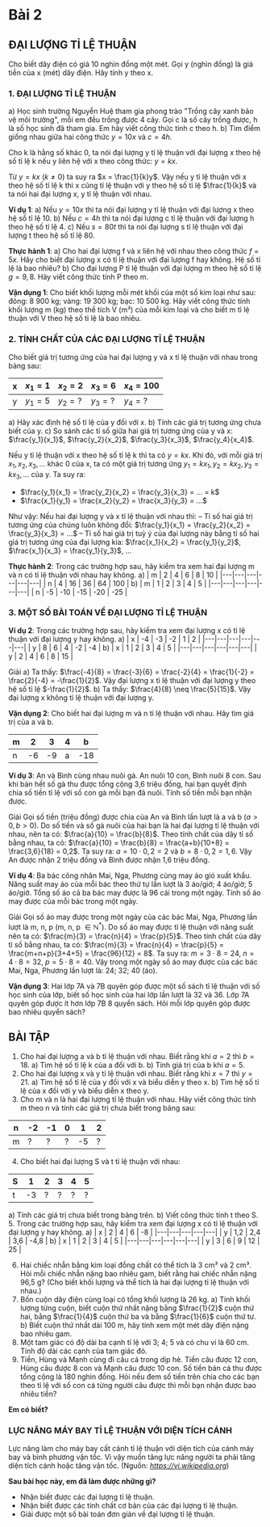 # Bài 2
## ĐẠI LƯỢNG TỈ LỆ THUẬN

Cho biết dây điện có giá 10 nghìn đồng một mét. Gọi y (nghìn đồng) là giá tiền của x (mét) dây điện. Hãy tính y theo x.

### 1. ĐẠI LƯỢNG TỈ LỆ THUẬN

a) Học sinh trường Nguyễn Huệ tham gia phong trào "Trồng cây xanh bảo vệ môi trường", mỗi em đều trồng được 4 cây. Gọi c là số cây trồng được, h là số học sinh đã tham gia. Em hãy viết công thức tính c theo h.
b) Tìm điểm giống nhau giữa hai công thức $y = 10x$ và $c = 4h$.

Cho k là hằng số khác 0, ta nói đại lượng y tỉ lệ thuận với đại lượng x theo hệ số tỉ lệ k nếu y liên hệ với x theo công thức: $y = kx$.

Từ $y = kx$ ($k \neq 0$) ta suy ra $x = \frac{1}{k}y$. Vậy nếu y tỉ lệ thuận với x theo hệ số tỉ lệ k thì x cũng tỉ lệ thuận với y theo hệ số tỉ lệ $\frac{1}{k}$ và ta nói hai đại lượng x, y tỉ lệ thuận với nhau.

**Ví dụ 1**:
a) Nếu $y = 10x$ thì ta nói đại lượng y tỉ lệ thuận với đại lượng x theo hệ số tỉ lệ 10.
b) Nếu $c = 4h$ thì ta nói đại lượng c tỉ lệ thuận với đại lượng h theo hệ số tỉ lệ 4.
c) Nếu $s = 80t$ thì ta nói đại lượng s tỉ lệ thuận với đại lượng t theo hệ số tỉ lệ 80.

**Thực hành 1**:
a) Cho hai đại lượng f và x liên hệ với nhau theo công thức $f = 5x$. Hãy cho biết đại lượng x có tỉ lệ thuận với đại lượng f hay không. Hệ số tỉ lệ là bao nhiêu?
b) Cho đại lượng P tỉ lệ thuận với đại lượng m theo hệ số tỉ lệ $g = 9,8$. Hãy viết công thức tính P theo m.

**Vận dụng 1**: Cho biết khối lượng mỗi mét khối của một số kim loại như sau:
đông: 8 900 kg; vàng: 19 300 kg; bạc: 10 500 kg.
Hãy viết công thức tính khối lượng m (kg) theo thể tích V (m³) của mỗi kim loại và cho biết m tỉ lệ thuận với V theo hệ số tỉ lệ là bao nhiêu.

### 2. TÍNH CHẤT CỦA CÁC ĐẠI LƯỢNG TỈ LỆ THUẬN

Cho biết giá trị tương ứng của hai đại lượng y và x tỉ lệ thuận với nhau trong bảng sau:

| x | $x_1=1$ | $x_2=2$ | $x_3=6$ | $x_4=100$ |
|---|---|---|---|---|
| y | $y_1=5$ | $y_2=?$ | $y_3=?$ | $y_4=?$ |

a) Hãy xác định hệ số tỉ lệ của y đối với x.
b) Tính các giá trị tương ứng chưa biết của y.
c) So sánh các tỉ số giữa hai giá trị tương ứng của y và x:
   $\frac{y_1}{x_1}$, $\frac{y_2}{x_2}$, $\frac{y_3}{x_3}$, $\frac{y_4}{x_4}$.

Nếu y tỉ lệ thuận với x theo hệ số tỉ lệ k thì ta có $y = kx$. Khi đó, với mỗi giá trị $x_1, x_2, x_3, ...$ khác 0 của x, ta có một giá trị tương ứng $y_1=kx_1, y_2=kx_2, y_3=kx_3, ...$ của y.
Ta suy ra:
- $\frac{y_1}{x_1} = \frac{y_2}{x_2} = \frac{y_3}{x_3} = ... = k$
- $\frac{x_1}{y_1} = \frac{x_2}{y_2} = \frac{x_3}{y_3} = ...$

Như vậy:
Nếu hai đại lượng y và x tỉ lệ thuận với nhau thì:
– Tỉ số hai giá trị tương ứng của chúng luôn không đổi:
   $\frac{y_1}{x_1} = \frac{y_2}{x_2} = \frac{y_3}{x_3} = ...$
– Tỉ số hai giá trị tuỳ ý của đại lượng này bằng tỉ số hai giá trị tương ứng của đại lượng kia:
   $\frac{x_1}{x_2} = \frac{y_1}{y_2}$, $\frac{x_1}{x_3} = \frac{y_1}{y_3}$, ...

**Thực hành 2**: Trong các trường hợp sau, hãy kiểm tra xem hai đại lượng m và n có tỉ lệ thuận với nhau hay không.
a)
| m | 2 | 4 | 6 | 8 | 10 |
|---|---|---|---|---|---|
| n | 4 | 16 | 36 | 64 | 100 |
b)
| m | 1 | 2 | 3 | 4 | 5 |
|---|---|---|---|---|---|
| n | -5 | -10 | -15 | -20 | -25 |

### 3. MỘT SỐ BÀI TOÁN VỀ ĐẠI LƯỢNG TỈ LỆ THUẬN

**Ví dụ 2**: Trong các trường hợp sau, hãy kiểm tra xem đại lượng x có tỉ lệ thuận với đại lượng y hay không.
a)
| x | -4 | -3 | -2 | 1 | 2 |
|---|---|---|---|---|---|
| y | 8 | 6 | 4 | -2 | -4 |
b)
| x | 1 | 2 | 3 | 4 | 5 |
|---|---|---|---|---|---|
| y | 2 | 4 | 6 | 8 | 15 |

Giải
a) Ta thấy: $\frac{-4}{8} = \frac{-3}{6} = \frac{-2}{4} = \frac{1}{-2} = \frac{2}{-4} = -\frac{1}{2}$. Vậy đại lượng x tỉ lệ thuận với đại lượng y theo hệ số tỉ lệ $-\frac{1}{2}$.
b) Ta thấy: $\frac{4}{8} \neq \frac{5}{15}$. Vậy đại lượng x không tỉ lệ thuận với đại lượng y.

**Vận dụng 2**: Cho biết hai đại lượng m và n tỉ lệ thuận với nhau. Hãy tìm giá trị của a và b.

| m | 2 | 3 | 4 | b |
|---|---|---|---|---|
| n | -6 | -9 | a | -18 |

**Ví dụ 3**: An và Bình cùng nhau nuôi gà. An nuôi 10 con, Bình nuôi 8 con. Sau khi bán hết số gà thu được tổng cộng 3,6 triệu đồng, hai bạn quyết định chia số tiền tỉ lệ với số con gà mỗi bạn đã nuôi. Tính số tiền mỗi bạn nhận được.

Giải
Gọi số tiền (triệu đồng) được chia của An và Bình lần lượt là a và b ($a > 0, b > 0$).
Do số tiền và số gà nuôi của hai bạn là hai đại lượng tỉ lệ thuận với nhau, nên ta có:
$\frac{a}{10} = \frac{b}{8}$.
Theo tính chất của dãy tỉ số bằng nhau, ta có:
$\frac{a}{10} = \frac{b}{8} = \frac{a+b}{10+8} = \frac{3,6}{18} = 0,2$.
Ta suy ra: $a = 10 \cdot 0,2 = 2$ và $b = 8 \cdot 0,2 = 1,6$.
Vậy An được nhận 2 triệu đồng và Bình được nhận 1,6 triệu đồng.

**Ví dụ 4**: Ba bác công nhân Mai, Nga, Phương cùng may áo gió xuất khẩu. Năng suất may áo của mỗi bác theo thứ tự lần lượt là 3 áo/giờ; 4 áo/giờ; 5 áo/giờ. Tổng số áo cả ba bác may được là 96 cái trong một ngày. Tính số áo may được của mỗi bác trong một ngày.

Giải
Gọi số áo may được trong một ngày của các bác Mai, Nga, Phương lần lượt là m, n, p (m, n, p $\in \mathbb{N}^*$).
Do số áo may được tỉ lệ thuận với năng suất nên ta có:
$\frac{m}{3} = \frac{n}{4} = \frac{p}{5}$.
Theo tính chất của dãy tỉ số bằng nhau, ta có:
$\frac{m}{3} = \frac{n}{4} = \frac{p}{5} = \frac{m+n+p}{3+4+5} = \frac{96}{12} = 8$.
Ta suy ra: $m = 3 \cdot 8 = 24$, $n = 4 \cdot 8 = 32$, $p = 5 \cdot 8 = 40$.
Vậy trong một ngày số áo may được của các bác Mai, Nga, Phương lần lượt là: 24; 32; 40 (áo).

**Vận dụng 3**: Hai lớp 7A và 7B quyên góp được một số sách tỉ lệ thuận với số học sinh của lớp, biết số học sinh của hai lớp lần lượt là 32 và 36. Lớp 7A quyên góp được ít hơn lớp 7B 8 quyển sách. Hỏi mỗi lớp quyên góp được bao nhiêu quyển sách?

## BÀI TẬP

1. Cho hai đại lượng a và b tỉ lệ thuận với nhau. Biết rằng khi $a = 2$ thì $b = 18$.
   a) Tìm hệ số tỉ lệ k của a đối với b.
   b) Tính giá trị của b khi $a = 5$.
2. Cho hai đại lượng x và y tỉ lệ thuận với nhau. Biết rằng khi $x = 7$ thì $y = 21$.
   a) Tìm hệ số tỉ lệ của y đối với x và biểu diễn y theo x.
   b) Tìm hệ số tỉ lệ của x đối với y và biểu diễn x theo y.
3. Cho m và n là hai đại lượng tỉ lệ thuận với nhau. Hãy viết công thức tính m theo n và tính các giá trị chưa biết trong bảng sau:

| n | -2 | -1 | 0 | 1 | 2 |
|---|---|---|---|---|---|
| m | ? | ? | ? | -5 | ? |

4. Cho biết hai đại lượng S và t tỉ lệ thuận với nhau:

| S | 1 | 2 | 3 | 4 | 5 |
|---|---|---|---|---|---|
| t | -3 | ? | ? | ? | ? |

   a) Tính các giá trị chưa biết trong bảng trên.
   b) Viết công thức tính t theo S.
5. Trong các trường hợp sau, hãy kiểm tra xem đại lượng x có tỉ lệ thuận với đại lượng y hay không.
   a)
   | x | 2 | 4 | 6 | -8 |
   |---|---|---|---|---|
   | y | 1,2 | 2,4 | 3,6 | -4,8 |
   b)
   | x | 1 | 2 | 3 | 4 | 5 |
   |---|---|---|---|---|---|
   | y | 3 | 6 | 9 | 12 | 25 |

6. Hai chiếc nhẫn bằng kim loại đồng chất có thể tích là 3 cm³ và 2 cm³. Hỏi mỗi chiếc nhẫn nặng bao nhiêu gam, biết rằng hai chiếc nhẫn nặng 96,5 g? (Cho biết khối lượng và thể tích là hai đại lượng tỉ lệ thuận với nhau.)
7. Bốn cuộn dây điện cùng loại có tổng khối lượng là 26 kg.
   a) Tính khối lượng từng cuộn, biết cuộn thứ nhất nặng bằng $\frac{1}{2}$ cuộn thứ hai, bằng $\frac{1}{4}$ cuộn thứ ba và bằng $\frac{1}{6}$ cuộn thứ tư.
   b) Biết cuộn thứ nhất dài 100 m, hãy tính xem một mét dây điện nặng bao nhiêu gam.
8. Một tam giác có độ dài ba cạnh tỉ lệ với 3; 4; 5 và có chu vi là 60 cm. Tính độ dài các cạnh của tam giác đó.
9. Tiền, Hùng và Mạnh cùng đi câu cá trong dịp hè. Tiền câu được 12 con, Hùng câu được 8 con và Mạnh câu được 10 con. Số tiền bán cá thu được tổng cộng là 180 nghìn đồng. Hỏi nếu đem số tiền trên chia cho các bạn theo tỉ lệ với số con cá từng người câu được thì mỗi bạn nhận được bao nhiêu tiền?

**Em có biết?**
### LỰC NÂNG MÁY BAY TỈ LỆ THUẬN VỚI DIỆN TÍCH CÁNH

Lực nâng làm cho máy bay cất cánh tỉ lệ thuận với diện tích của cánh máy bay và bình phương vận tốc. Vì vậy muốn tăng lực nâng người ta phải tăng diện tích cánh hoặc tăng vận tốc. (Nguồn: *https://vi.wikipedia.org*)

**Sau bài học này, em đã làm được những gì?**
- Nhận biết được các đại lượng tỉ lệ thuận.
- Nhận biết được các tính chất cơ bản của các đại lượng tỉ lệ thuận.
- Giải được một số bài toán đơn giản về đại lượng tỉ lệ thuận.
